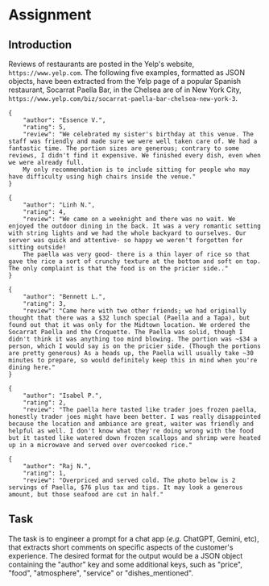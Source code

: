 # Assignment

## Introduction

Reviews of restaurants are posted in the Yelp's website, `https://www.yelp.com`. The following five examples, formatted as JSON objects, have been extracted from the Yelp page of a popular Spanish restaurant, Socarrat Paella Bar, in the Chelsea are of in New York City, `https://www.yelp.com/biz/socarrat-paella-bar-chelsea-new-york-3`.

```
{
	"author": "Essence V.",
	"rating": 5,
	"review": "We celebrated my sister's birthday at this venue. The staff was friendly and made sure we were well taken care of. We had a fantastic time. The portion sizes are generous; contrary to some reviews, I didn't find it expensive. We finished every dish, even when we were already full.
    My only recommendation is to include sitting for people who may have difficulty using high chairs inside the venue."
}

{
	"author": "Linh N.",
	"rating": 4,
	"review": "We came on a weeknight and there was no wait. We enjoyed the outdoor dining in the back. It was a very romantic setting with string lights and we had the whole backyard to ourselves. Our server was quick and attentive- so happy we weren't forgotten for sitting outside!
    The paella was very good- there is a thin layer of rice so that gave the rice a sort of crunchy texture at the bottom and soft on top. The only complaint is that the food is on the pricier side.."
}

{
	"author": "Bennett L.",
	"rating": 3,
	"review": "Came here with two other friends; we had originally thought that there was a $32 lunch special (Paella and a Tapa), but found out that it was only for the Midtown location. We ordered the Socarrat Paella and the Croquette. The Paella was solid, though I didn't think it was anything too mind blowing. The portion was ~$34 a person, which I would say is on the pricier side. (Though the portions are pretty generous) As a heads up, the Paella will usually take ~30 minutes to prepare, so would definitely keep this in mind when you're dining here."
}

{
	"author": "Isabel P.",
	"rating": 2,
	"review": "The paella here tasted like trader joes frozen paella, honestly trader joes might have been better. I was really disappointed because the location and ambiance are great, waiter was friendly and helpful as well. I don't know what they're doing wrong with the food but it tasted like watered down frozen scallops and shrimp were heated up in a microwave and served over overcooked rice."

{
	"author": "Raj N.",
	"rating": 1,
	"review": "Overpriced and served cold. The photo below is 2 servings of Paella, $76 plus tax and tips. It may look a generous amount, but those seafood are cut in half."
```

## Task

The task is to engineer a prompt for a chat app (*e.g*. ChatGPT, Gemini, etc), that extracts short comments on specific aspects of the customer's experience. The desired format for the output would be a JSON object containing the "author" key and some additional keys, such as "price", "food", "atmosphere", "service" or "dishes_mentioned". 
